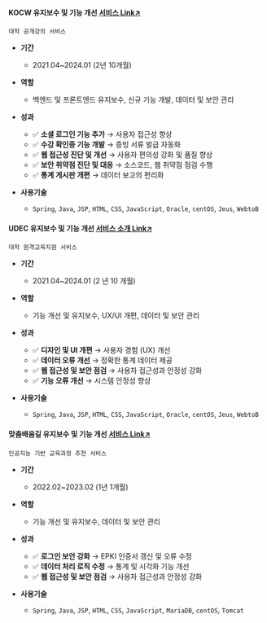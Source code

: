 #### KOCW 유지보수 및 기능 개선 [서비스 Link↗](https://www.kocw.net/)
`대학 공개강의 서비스`
  
- **기간**
  - 2021.04~2024.01 (2년 10개월) 

- **역할**
  - 백엔드 및 프론트엔드 유지보수, 신규 기능 개발, 데이터 및 보안 관리

- **성과**
  - ✅ **소셜 로그인 기능 추가** → 사용자 접근성 향상
  - ✅ **수강 확인증 기능 개발** → 증빙 서류 발급 자동화
  - ✅ **웹 접근성 진단 및 개선** → 사용자 편의성 강화 및 품질 향상
  - ✅ **보안 취약점 진단 및 대응** → 소스코드, 웹 취약점 점검 수행
  - ✅ **통계 게시판 개편** → 데이터 보고의 편리화

- **사용기술**
  - `Spring`, `Java`, `JSP`, `HTML`, `CSS`, `JavaScript`, `Oracle`, `centOS`, `Jeus`, `WebtoB`
 

#### UDEC 유지보수 및 기능 개선 [서비스 소개 Link↗](http://kocw-n.xcache.kinxcdn.com/etc/resource/1.%20%ED%86%B5%ED%95%A9%20%EB%88%84%EB%A6%AC%EC%A7%91(%ED%99%88%ED%8E%98%EC%9D%B4%EC%A7%80)%20%EC%9D%B4%EC%9A%A9%20%EA%B0%80%EC%9D%B4%EB%93%9C_%EC%88%98%EC%A0%95.pdf)
`대학 원격교육지원 서비스`
  
- **기간**
  - 2021.04~2024.01 (2 년 10 개월) 

- **역할**
  - 기능 개선 및 유지보수, UX/UI 개편, 데이터 및 보안 관리

- **성과**
  - ✅ **디자인 및 UI 개편** → 사용자 경험 (UX) 개선  
  - ✅ **데이터 오류 개선** → 정확한 통계 데이터 제공
  - ✅ **웹 접근성 및 보안 점검** → 사용자 접근성과 안정성 강화
  - ✅ **기능 오류 개선** → 시스템 안정성 향상

- **사용기술**
    - `Spring`, `Java`, `JSP`, `HTML`, `CSS`, `JavaScript`, `Oracle`, `centOS`, `Jeus`, `WebtoB`
 

#### 맞춤배움길 유지보수 및 기능 개선 [서비스 Link↗](https://cures.kr/)
`인공지능 기반 교육과정 추천 서비스`
  
- **기간**
  - 2022.02~2023.02 (1년 1개월) 

- **역할**
  - 기능 개선 및 유지보수, 데이터 및 보안 관리

- **성과**
  - ✅ **로그인 보안 강화** → EPKI 인증서 갱신 및 오류 수정
  - ✅ **데이터 처리 로직 수정** → 통계 및 시각화 기능 개선
  - ✅ **웹 접근성 및 보안 점검** → 사용자 접근성과 안정성 강화

- **사용기술**
  - `Spring`, `Java`, `JSP`, `HTML`, `CSS`, `JavaScript`, `MariaDB`, `centOS`, `Tomcat`
